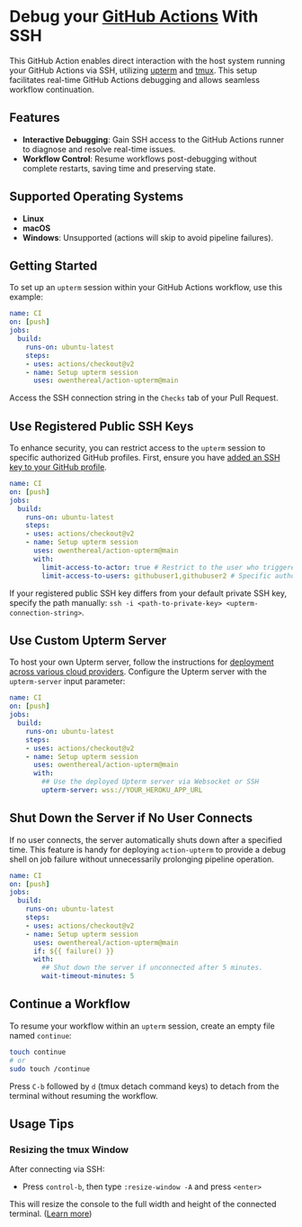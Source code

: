 # Debug your [GitHub Actions](https://github.com/features/actions) With SSH

This GitHub Action enables direct interaction with the host system running your GitHub Actions via SSH, utilizing [upterm](https://upterm.dev/) and [tmux](https://github.com/tmux/tmux/wiki). This setup facilitates real-time GitHub Actions debugging and allows seamless workflow continuation.

## Features

- **Interactive Debugging**: Gain SSH access to the GitHub Actions runner to diagnose and resolve real-time issues.
- **Workflow Control**: Resume workflows post-debugging without complete restarts, saving time and preserving state.

## Supported Operating Systems

- **Linux**
- **macOS**
- **Windows**: Unsupported (actions will skip to avoid pipeline failures).

## Getting Started

To set up an `upterm` session within your GitHub Actions workflow, use this example:

```yaml
name: CI
on: [push]
jobs:
  build:
    runs-on: ubuntu-latest
    steps:
    - uses: actions/checkout@v2
    - name: Setup upterm session
      uses: owenthereal/action-upterm@main
```

Access the SSH connection string in the `Checks` tab of your Pull Request.

## Use Registered Public SSH Keys

To enhance security, you can restrict access to the `upterm` session to specific authorized GitHub profiles. First, ensure you have [added an SSH key to your GitHub profile](https://docs.github.com/en/github/authenticating-to-github/adding-a-new-ssh-key-to-your-github-account).

```yaml
name: CI
on: [push]
jobs:
  build:
    runs-on: ubuntu-latest
    steps:
    - uses: actions/checkout@v2
    - name: Setup upterm session
      uses: owenthereal/action-upterm@main
      with:
        limit-access-to-actor: true # Restrict to the user who triggered the workflow
        limit-access-to-users: githubuser1,githubuser2 # Specific authorized users only
```

If your registered public SSH key differs from your default private SSH key, specify the path manually: `ssh -i <path-to-private-key> <upterm-connection-string>`.

## Use Custom Upterm Server

To host your own Upterm server, follow the instructions for [deployment across various cloud providers](https://github.com/owenthereal/upterm?tab=readme-ov-file#hammer_and_wrench-deployment).
Configure the Upterm server with the `upterm-server` input parameter:

```yaml
name: CI
on: [push]
jobs:
  build:
    runs-on: ubuntu-latest
    steps:
    - uses: actions/checkout@v2
    - name: Setup upterm session
      uses: owenthereal/action-upterm@main
      with:
        ## Use the deployed Upterm server via Websocket or SSH
        upterm-server: wss://YOUR_HEROKU_APP_URL
```

## Shut Down the Server if No User Connects

If no user connects, the server automatically shuts down after a specified time. This feature is handy for deploying `action-upterm` to provide a debug shell on job failure without unnecessarily prolonging pipeline operation.

```yaml
name: CI
on: [push]
jobs:
  build:
    runs-on: ubuntu-latest
    steps:
    - uses: actions/checkout@v2
    - name: Setup upterm session
      uses: owenthereal/action-upterm@main
      if: ${{ failure() }}
      with:
        ## Shut down the server if unconnected after 5 minutes.
        wait-timeout-minutes: 5
```

## Continue a Workflow

To resume your workflow within an `upterm` session, create an empty file named `continue`:

```bash
touch continue
# or
sudo touch /continue
```

Press `C-b` followed by `d` (tmux detach command keys) to detach from the terminal without resuming the workflow.

## Usage Tips

### Resizing the tmux Window

After connecting via SSH:

- Press `control-b`, then type `:resize-window -A` and press `<enter>`

This will resize the console to the full width and height of the connected terminal.
([Learn more](https://unix.stackexchange.com/a/570015))
